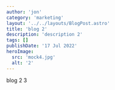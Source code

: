 ```yaml
---
author: 'jon'
category: 'marketing'
layout: '../../layouts/BlogPost.astro'
title: 'blog 2'
description: 'description 2'
tags: []
publishDate: '17 Jul 2022'
heroImage:
  src: 'mock4.jpg'
  alt: '2'
---
```


blog 2 3
